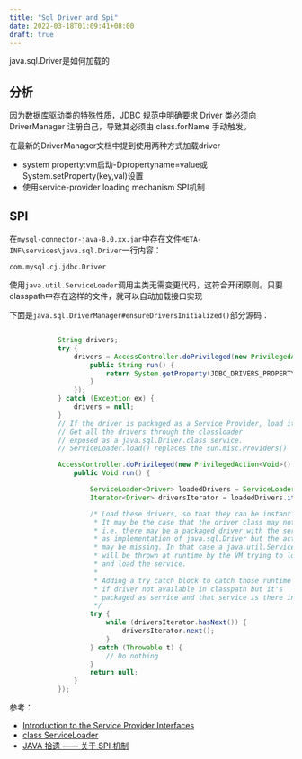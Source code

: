 ```yaml
---
title: "Sql Driver and Spi"
date: 2022-03-18T01:09:41+08:00
draft: true
---
```


java.sql.Driver是如何加载的

<!--more-->

## 分析

因为数据库驱动类的特殊性质，JDBC 规范中明确要求 Driver 类必须向 DriverManager 注册自己，导致其必须由 class.forName 手动触发。

在最新的DriverManager文档中提到使用两种方式加载driver

* system property:vm启动-Dpropertyname=value或System.setProperty(key,val)设置
* 使用service-provider loading mechanism SPI机制

## SPI

在`mysql-connector-java-8.0.xx.jar`中存在文件`META-INF\services\java.sql.Driver`一行内容：

```
com.mysql.cj.jdbc.Driver
```

使用`java.util.ServiceLoader`调用主类无需变更代码，这符合开闭原则。只要classpath中存在这样的文件，就可以自动加载接口实现

下面是`java.sql.DriverManager#ensureDriversInitialized()`部分源码：

```java

            String drivers;
            try {
                drivers = AccessController.doPrivileged(new PrivilegedAction<String>() {
                    public String run() {
                        return System.getProperty(JDBC_DRIVERS_PROPERTY);
                    }
                });
            } catch (Exception ex) {
                drivers = null;
            }
            // If the driver is packaged as a Service Provider, load it.
            // Get all the drivers through the classloader
            // exposed as a java.sql.Driver.class service.
            // ServiceLoader.load() replaces the sun.misc.Providers()

            AccessController.doPrivileged(new PrivilegedAction<Void>() {
                public Void run() {

                    ServiceLoader<Driver> loadedDrivers = ServiceLoader.load(Driver.class);
                    Iterator<Driver> driversIterator = loadedDrivers.iterator();

                    /* Load these drivers, so that they can be instantiated.
                     * It may be the case that the driver class may not be there
                     * i.e. there may be a packaged driver with the service class
                     * as implementation of java.sql.Driver but the actual class
                     * may be missing. In that case a java.util.ServiceConfigurationError
                     * will be thrown at runtime by the VM trying to locate
                     * and load the service.
                     *
                     * Adding a try catch block to catch those runtime errors
                     * if driver not available in classpath but it's
                     * packaged as service and that service is there in classpath.
                     */
                    try {
                        while (driversIterator.hasNext()) {
                            driversIterator.next();
                        }
                    } catch (Throwable t) {
                        // Do nothing
                    }
                    return null;
                }
            });
```

参考：

* [Introduction to the Service Provider Interfaces](https://docs.oracle.com/javase/tutorial/sound/SPI-intro.html)
* [class ServiceLoader](https://docs.oracle.com/en/java/javase/11/docs/api/java.base/java/util/ServiceLoader.html)
* [JAVA 拾遗 —— 关于 SPI 机制](https://www.iocoder.cn/Fight/xuma/spi/?self)
